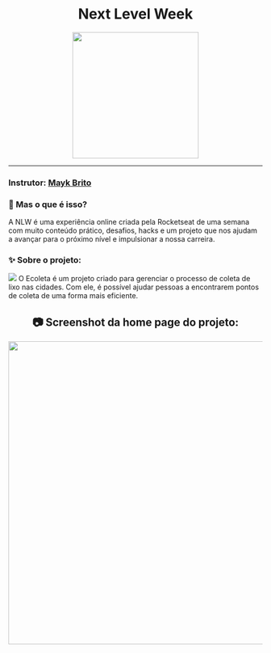 <h1 align="center">
    Next Level Week
    </h1>
  
  <p align="center">
  <img width="250" src="img/logo-nlw.svg">
</p>

_________
### Instrutor: [Mayk Brito](https://github.com/maykbrito)

### 🤔 Mas o que é isso? 
A NLW é uma experiência online criada pela Rocketseat de uma semana com muito conteúdo prático, desafios, hacks e um projeto que nos ajudam a avançar para o próximo nível e impulsionar a nossa carreira.
  
### ✨ Sobre o projeto:
<img src="img/logo-nlw.svg">
O Ecoleta é um projeto criado para gerenciar o processo de coleta de lixo nas cidades. Com ele, é possível ajudar pessoas a encontrarem pontos de coleta de uma forma mais eficiente.
 
<h2 align="center"> 📷 Screenshot da home page do projeto: </h2>
<p align="center">
<img width="600" src="img/1.png">
</p>


